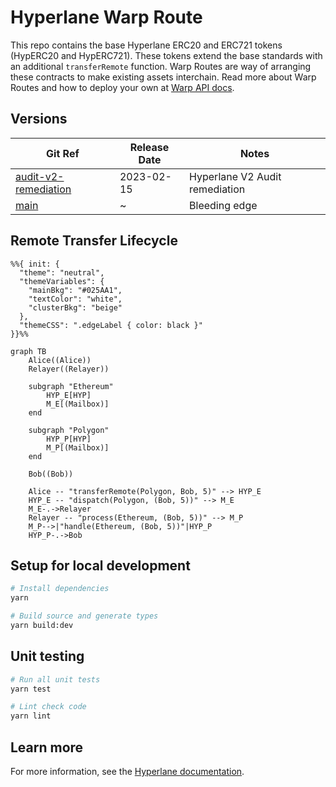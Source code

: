 # Hyperlane Warp Route

This repo contains the base Hyperlane ERC20 and ERC721 tokens (HypERC20 and HypERC721). These tokens extend the base standards with an additional `transferRemote` function. Warp Routes are way of arranging these contracts to make existing assets interchain. Read more about Warp Routes and how to deploy your own at [Warp API docs](https://docs.hyperlane.xyz/docs/developers/warp-api).

## Versions

| Git Ref | Release Date | Notes |
| ------- | ------------ | ----- |
| [audit-v2-remediation]() | 2023-02-15 | Hyperlane V2 Audit remediation |
| [main]() | ~ | Bleeding edge |

## Remote Transfer Lifecycle

```mermaid
%%{ init: {
  "theme": "neutral",
  "themeVariables": {
    "mainBkg": "#025AA1",
    "textColor": "white",
    "clusterBkg": "beige"
  },
  "themeCSS": ".edgeLabel { color: black }"
}}%%

graph TB
    Alice((Alice))
    Relayer((Relayer))

    subgraph "Ethereum"
        HYP_E[HYP]
        M_E[(Mailbox)]
    end

    subgraph "Polygon"
        HYP_P[HYP]
        M_P[(Mailbox)]
    end

    Bob((Bob))

    Alice -- "transferRemote(Polygon, Bob, 5)" --> HYP_E
    HYP_E -- "dispatch(Polygon, (Bob, 5))" --> M_E
    M_E-.->Relayer
    Relayer -- "process(Ethereum, (Bob, 5))" --> M_P
    M_P-->|"handle(Ethereum, (Bob, 5))"|HYP_P
    HYP_P-.->Bob
```

## Setup for local development

```sh
# Install dependencies
yarn

# Build source and generate types
yarn build:dev
```


## Unit testing

```sh
# Run all unit tests
yarn test

# Lint check code
yarn lint
```

## Learn more

For more information, see the [Hyperlane documentation](https://docs.hyperlane.xyz/docs/introduction/readme).

